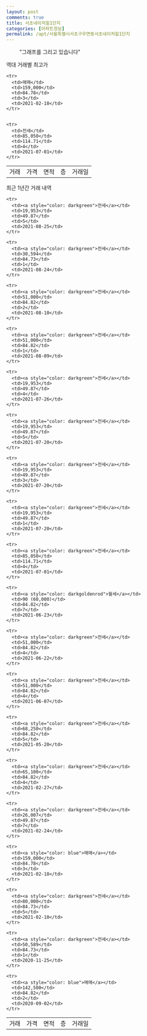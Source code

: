 ```yaml
---
layout: post
comments: true
title: 서초네이처힐1단지
categories: [아파트정보]
permalink: /apt/서울특별시서초구우면동서초네이처힐1단지
---
```


<script type="text/javascript">
  google.charts.load('current', {'packages':['line', 'corechart']});
  google.charts.setOnLoadCallback(drawChart);

  function drawChart() {
    var data = new google.visualization.DataTable();
    data.addColumn('date', '거래일');
    data.addColumn('number', "매매");
    data.addColumn('number', "전세");
    data.addColumn('number', "전매");

    data.addRows([[new Date(Date.parse("2021-08-25")), null, 19953, null], [new Date(Date.parse("2021-08-24")), null, 30594, null], [new Date(Date.parse("2021-08-10")), null, 51000, null], [new Date(Date.parse("2021-08-09")), null, 51000, null], [new Date(Date.parse("2021-07-26")), null, 19953, null], [new Date(Date.parse("2021-07-20")), null, 19953, null], [new Date(Date.parse("2021-07-20")), null, 19953, null], [new Date(Date.parse("2021-07-20")), null, 19953, null], [new Date(Date.parse("2021-07-01")), null, 85050, null], [new Date(Date.parse("2021-06-23")), null, null, null], [new Date(Date.parse("2021-06-22")), null, 51000, null], [new Date(Date.parse("2021-06-07")), null, 51000, null], [new Date(Date.parse("2021-05-20")), null, 68250, null], [new Date(Date.parse("2021-02-27")), null, 65100, null], [new Date(Date.parse("2021-02-24")), null, 26007, null], [new Date(Date.parse("2021-02-18")), 159000, null, null], [new Date(Date.parse("2021-02-10")), null, 80000, null], [new Date(Date.parse("2020-11-25")), null, 50589, null], [new Date(Date.parse("2020-09-02")), 142500, null, null]]);

    var options = {
      lineWidth: 0,
      pointsVisible: true,    
      title: '최근 1년간 유형별 실거래가 분포',
      legend: { position: 'bottom' }
    };

    var formatter = new google.visualization.NumberFormat({pattern:'###,###'} );
    formatter.format(data, 1);
    formatter.format(data, 2);
    
    setTimeout(function() {
        var chart = new google.visualization.LineChart(document.getElementById('columnchart_material'));
        chart.draw(data, (options));
        document.getElementById('loading').style.display = 'none';
    }, 1000);


  }
</script>


<div id="loading" style="z-index:20; display: block; margin-left: 35px">"그래프를 그리고 있습니다"</div>
<div id="columnchart_material" style="width: 95%; margin-left: -35px; display: block"></div>

역대 거래별 최고가
<table class="sortable">
    <tr>
      <td>거래</td>
      <td>가격</td>
      <td>면적</td>
      <td>층</td>
      <td>거래일</td>
    </tr>
    
    <tr>
      <td>매매</td>
      <td>159,000</td>
      <td>84.78</td>
      <td>3</td>
      <td>2021-02-18</td>
    </tr>
        
    
    <tr>
      <td>전세</td>
      <td>85,050</td>
      <td>114.71</td>
      <td>4</td>
      <td>2021-07-01</td>
    </tr>
        
    
</table>

최근 1년간 거래 내역

<font size='small'>
<table class="sortable">
    <tr>
      <td>거래</td>
      <td>가격</td>
      <td>면적</td>
      <td>층</td>
      <td>거래일</td>
    </tr>

    <tr>
      <td><a style="color: darkgreen">전세</a></td>
      <td>19,953</td>
      <td>49.87</td>
      <td>5</td>
      <td>2021-08-25</td>
    </tr>
      
    <tr>
      <td><a style="color: darkgreen">전세</a></td>
      <td>30,594</td>
      <td>84.73</td>
      <td>1</td>
      <td>2021-08-24</td>
    </tr>
      
    <tr>
      <td><a style="color: darkgreen">전세</a></td>
      <td>51,000</td>
      <td>84.82</td>
      <td>2</td>
      <td>2021-08-10</td>
    </tr>
      
    <tr>
      <td><a style="color: darkgreen">전세</a></td>
      <td>51,000</td>
      <td>84.82</td>
      <td>1</td>
      <td>2021-08-09</td>
    </tr>
      
    <tr>
      <td><a style="color: darkgreen">전세</a></td>
      <td>19,953</td>
      <td>49.87</td>
      <td>4</td>
      <td>2021-07-26</td>
    </tr>
      
    <tr>
      <td><a style="color: darkgreen">전세</a></td>
      <td>19,953</td>
      <td>49.87</td>
      <td>5</td>
      <td>2021-07-20</td>
    </tr>
      
    <tr>
      <td><a style="color: darkgreen">전세</a></td>
      <td>19,953</td>
      <td>49.87</td>
      <td>3</td>
      <td>2021-07-20</td>
    </tr>
      
    <tr>
      <td><a style="color: darkgreen">전세</a></td>
      <td>19,953</td>
      <td>49.87</td>
      <td>1</td>
      <td>2021-07-20</td>
    </tr>
      
    <tr>
      <td><a style="color: darkgreen">전세</a></td>
      <td>85,050</td>
      <td>114.71</td>
      <td>4</td>
      <td>2021-07-01</td>
    </tr>
      
    <tr>
      <td><a style="color: darkgoldenrod">월세</a></td>
      <td>90 (60,000)</td>
      <td>84.82</td>
      <td>7</td>
      <td>2021-06-23</td>
    </tr>
      
    <tr>
      <td><a style="color: darkgreen">전세</a></td>
      <td>51,000</td>
      <td>84.82</td>
      <td>4</td>
      <td>2021-06-22</td>
    </tr>
      
    <tr>
      <td><a style="color: darkgreen">전세</a></td>
      <td>51,000</td>
      <td>84.82</td>
      <td>4</td>
      <td>2021-06-07</td>
    </tr>
      
    <tr>
      <td><a style="color: darkgreen">전세</a></td>
      <td>68,250</td>
      <td>84.82</td>
      <td>5</td>
      <td>2021-05-20</td>
    </tr>
      
    <tr>
      <td><a style="color: darkgreen">전세</a></td>
      <td>65,100</td>
      <td>84.82</td>
      <td>4</td>
      <td>2021-02-27</td>
    </tr>
      
    <tr>
      <td><a style="color: darkgreen">전세</a></td>
      <td>26,007</td>
      <td>49.87</td>
      <td>7</td>
      <td>2021-02-24</td>
    </tr>
      
    <tr>
      <td><a style="color: blue">매매</a></td>
      <td>159,000</td>
      <td>84.78</td>
      <td>3</td>
      <td>2021-02-18</td>
    </tr>
      
    <tr>
      <td><a style="color: darkgreen">전세</a></td>
      <td>80,000</td>
      <td>84.73</td>
      <td>5</td>
      <td>2021-02-10</td>
    </tr>
      
    <tr>
      <td><a style="color: darkgreen">전세</a></td>
      <td>50,589</td>
      <td>84.73</td>
      <td>1</td>
      <td>2020-11-25</td>
    </tr>
      
    <tr>
      <td><a style="color: blue">매매</a></td>
      <td>142,500</td>
      <td>84.82</td>
      <td>2</td>
      <td>2020-09-02</td>
    </tr>
      
</table>
</font>

